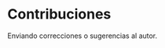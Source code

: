 <meta http-equiv='Content-Type' content='text/html; charset=utf-8' />

# Contribuciones

Enviando correcciones o sugerencias al autor.


